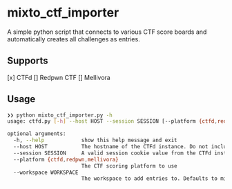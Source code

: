 # mixto_ctf_importer

A simple python script that connects to various CTF score boards and automatically creates all challenges as entries. 

## Supports
  [x] CTFd
  [] Redpwn CTF
  [] Mellivora

## Usage
```bash
❯❯ python mixto_ctf_importer.py -h
usage: ctfd.py [-h] --host HOST --session SESSION [--platform {ctfd,redpwn,mellivora}] [--workspace WORKSPACE]

optional arguments:
  -h, --help            show this help message and exit
  --host HOST           The hostname of the CTFd instance. Do not include /api/v1
  --session SESSION     A valid session cookie value from the CTFd instance
  --platform {ctfd,redpwn,mellivora}
                        The CTF scoring platform to use
  --workspace WORKSPACE
                        The workspace to add entries to. Defaults to mixto config
```
